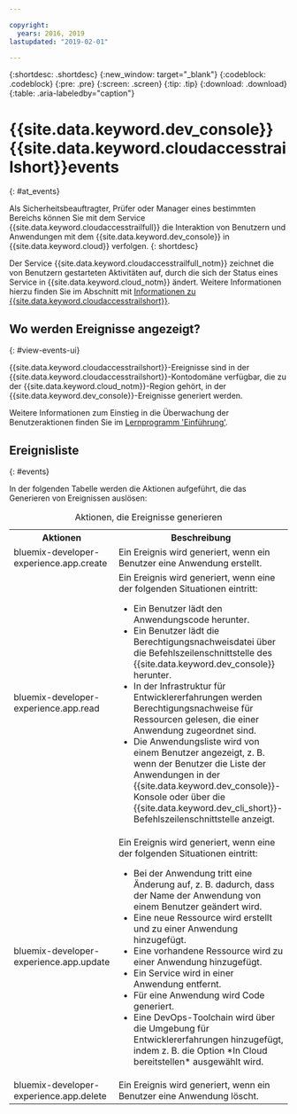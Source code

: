 ```yaml
---

copyright:
  years: 2016, 2019
lastupdated: "2019-02-01"

---
```


{:shortdesc: .shortdesc}
{:new_window: target="_blank"}
{:codeblock: .codeblock}
{:pre: .pre}
{:screen: .screen}
{:tip: .tip}
{:download: .download}
{:table: .aria-labeledby="caption"}

# {{site.data.keyword.dev_console}} {{site.data.keyword.cloudaccesstrailshort}}events
{: #at_events}

Als Sicherheitsbeauftragter, Prüfer oder Manager eines bestimmten Bereichs können Sie mit dem Service {{site.data.keyword.cloudaccesstrailfull}} die Interaktion von Benutzern und Anwendungen mit dem {{site.data.keyword.dev_console}} in {{site.data.keyword.cloud}} verfolgen.
{: shortdesc}

Der Service {{site.data.keyword.cloudaccesstrailfull_notm}} zeichnet die von Benutzern gestarteten Aktivitäten auf, durch die sich der Status eines Service in {{site.data.keyword.cloud_notm}} ändert. Weitere Informationen hierzu finden Sie im Abschnitt mit [Informationen zu {{site.data.keyword.cloudaccesstrailshort}}](/docs/services/cloud-activity-tracker/activity_tracker_ov.html#activity_tracker_ov).

## Wo werden Ereignisse angezeigt?
{: #view-events-ui}

{{site.data.keyword.cloudaccesstrailshort}}-Ereignisse sind in der {{site.data.keyword.cloudaccesstrailshort}}-Kontodomäne verfügbar, die zu der {{site.data.keyword.cloud_notm}}-Region gehört, in der {{site.data.keyword.dev_console}}-Ereignisse generiert werden.

Weitere Informationen zum Einstieg in die Überwachung der Benutzeraktionen finden Sie im [Lernprogramm 'Einführung'](/docs/services/cloud-activity-tracker/index.html#getting-started-with-cla). 

## Ereignisliste
{: #events}

In der folgenden Tabelle werden die Aktionen aufgeführt, die das Generieren von Ereignissen auslösen:

<table>
  <caption>Aktionen, die Ereignisse generieren</caption>
  <tr>
    <th>Aktionen</th>
	  <th>Beschreibung</th>
  <tr>
  <tr>
    <td>bluemix-developer-experience.app.create</td>
	  <td>Ein Ereignis wird generiert, wenn ein Benutzer eine Anwendung erstellt.</td>
  </tr>
  <tr>
    <td>bluemix-developer-experience.app.read</td>
	  <td>Ein Ereignis wird generiert, wenn eine der folgenden Situationen eintritt: </br><ul><li>Ein Benutzer lädt den Anwendungscode herunter.</li> <li>Ein Benutzer lädt die Berechtigungsnachweisdatei über die Befehlszeilenschnittstelle des {{site.data.keyword.dev_console}} herunter.</li> <li>In der Infrastruktur für Entwicklererfahrungen werden Berechtigungsnachweise für Ressourcen gelesen, die einer Anwendung zugeordnet sind.</li> <li>Die Anwendungsliste wird von einem Benutzer angezeigt, z. B. wenn der Benutzer die Liste der Anwendungen in der {{site.data.keyword.dev_console}}-Konsole oder über die {{site.data.keyword.dev_cli_short}}-Befehlszeilenschnittstelle anzeigt.</li></ul></td>
  </tr>
  <tr>
    <td>bluemix-developer-experience.app.update</td>
	  <td>Ein Ereignis wird generiert, wenn eine der folgenden Situationen eintritt: </br><ul><li>Bei der Anwendung tritt eine Änderung auf, z. B. dadurch, dass der Name der Anwendung von einem Benutzer geändert wird. </li><li>Eine neue Ressource wird erstellt und zu einer Anwendung hinzugefügt.</li><li>Eine vorhandene Ressource wird zu einer Anwendung hinzugefügt.</li><li>Ein Service wird in einer Anwendung entfernt.</li><li>Für eine Anwendung wird Code generiert.</li><li>Eine DevOps-Toolchain wird über die Umgebung für Entwicklererfahrungen hinzugefügt, indem z. B. die Option *In Cloud bereitstellen* ausgewählt wird.</li></ul></td>
  </tr>
  <tr>
    <td>bluemix-developer-experience.app.delete</td>
	  <td>Ein Ereignis wird generiert, wenn ein Benutzer eine Anwendung löscht.</td>
  </tr>
</table>

